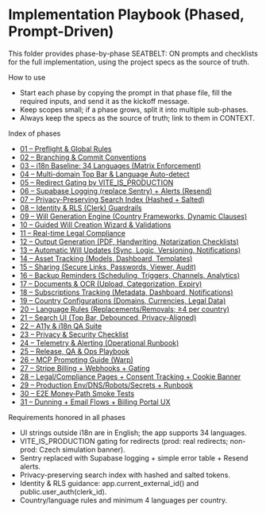 # Implementation Playbook (Phased, Prompt-Driven)

This folder provides phase-by-phase SEATBELT: ON prompts and checklists for the full implementation, using the project specs as the source of truth.

How to use
- Start each phase by copying the prompt in that phase file, fill the required inputs, and send it as the kickoff message.
- Keep scopes small; if a phase grows, split it into multiple sub-phases.
- Always keep the specs as the source of truth; link to them in CONTEXT.

Index of phases
- [01 – Preflight & Global Rules](01-preflight-and-rules.md)
- [02 – Branching & Commit Conventions](02-branching-and-commits.md)
- [03 – i18n Baseline: 34 Languages (Matrix Enforcement)](03-i18n-34-baseline.md)
- [04 – Multi-domain Top Bar & Language Auto-detect](04-topbar-and-language-detect.md)
- [05 – Redirect Gating by VITE_IS_PRODUCTION](05-redirect-gating.md)
- [06 – Supabase Logging (replace Sentry) + Alerts (Resend)](06-logging-and-alerts.md)
- [07 – Privacy-Preserving Search Index (Hashed + Salted)](07-privacy-search-index.md)
- [08 – Identity & RLS (Clerk) Guardrails](08-identity-rls.md)
- [09 – Will Generation Engine (Country Frameworks, Dynamic Clauses)](09-will-engine.md)
- [10 – Guided Will Creation Wizard & Validations](10-will-wizard.md)
- [11 – Real-time Legal Compliance](11-real-time-compliance.md)
- [12 – Output Generation (PDF, Handwriting, Notarization Checklists)](12-output-generation.md)
- [13 – Automatic Will Updates (Sync, Logic, Versioning, Notifications)](13-auto-updates.md)
- [14 – Asset Tracking (Models, Dashboard, Templates)](14-assets.md)
- [15 – Sharing (Secure Links, Passwords, Viewer, Audit)](15-sharing.md)
- [16 – Backup Reminders (Scheduling, Triggers, Channels, Analytics)](16-reminders.md)
- [17 – Documents & OCR (Upload, Categorization, Expiry)](17-documents-ocr.md)
- [18 – Subscriptions Tracking (Metadata, Dashboard, Notifications)](18-subscriptions.md)
- [19 – Country Configurations (Domains, Currencies, Legal Data)](19-country-configs.md)
- [20 – Language Rules (Replacements/Removals; ≥4 per country)](20-language-rules.md)
- [21 – Search UI (Top Bar, Debounced, Privacy-Aligned)](21-search-ui.md)
- [22 – A11y & i18n QA Suite](22-a11y-i18n-qa.md)
- [23 – Privacy & Security Checklist](23-privacy-security.md)
- [24 – Telemetry & Alerting (Operational Runbook)](24-telemetry-alerting.md)
- [25 – Release, QA & Ops Playbook](25-release-qa-ops.md)
- [26 – MCP Prompting Guide (Warp)](26-mcp-prompting-guide.md)
- [27 – Stripe Billing + Webhooks + Gating](27-stripe-billing.md)
- [28 – Legal/Compliance Pages + Consent Tracking + Cookie Banner](28-legal-compliance.md)
- [29 – Production Env/DNS/Robots/Secrets + Runbook](29-prod-env-runbook.md)
- [30 – E2E Money‑Path Smoke Tests](30-e2e-money-path.md)
- [31 – Dunning + Email Flows + Billing Portal UX](31-dunning-and-portal.md)

Requirements honored in all phases
- UI strings outside i18n are in English; the app supports 34 languages.
- VITE_IS_PRODUCTION gating for redirects (prod: real redirects; non-prod: Czech simulation banner).
- Sentry replaced with Supabase logging + simple error table + Resend alerts.
- Privacy-preserving search index with hashed and salted tokens.
- Identity & RLS guidance: app.current_external_id() and public.user_auth(clerk_id).
- Country/language rules and minimum 4 languages per country.
